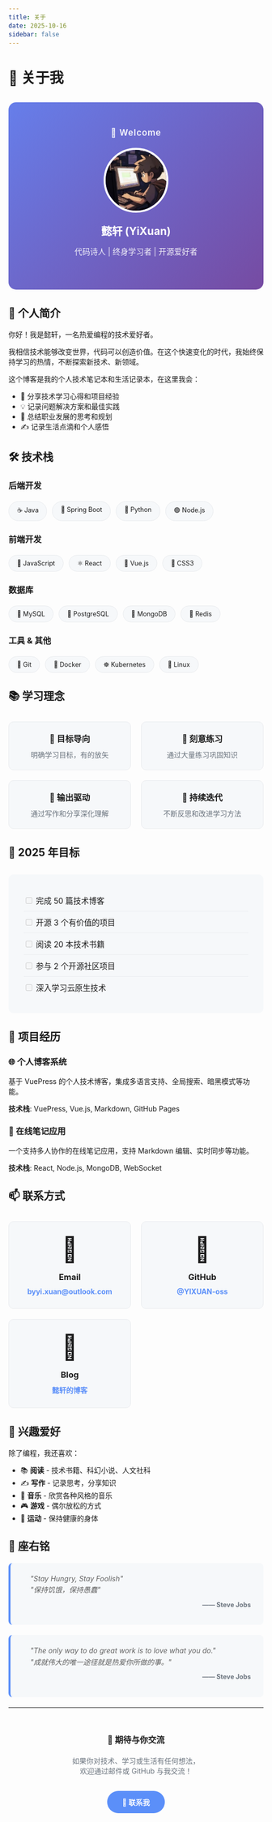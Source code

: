 ```yaml
---
title: 关于
date: 2025-10-16
sidebar: false
---
```


# 👋 关于我

<div class="profile-header">
  <div class="avatar-section">
    <p class="welcome-text">👋 Welcome</p>
    <img src="/logo.png" class="avatar" alt="Logo" />
    <h2>懿轩 (YiXuan)</h2>
    <p class="tagline">代码诗人 | 终身学习者 | 开源爱好者</p>
  </div>
</div>

## 💫 个人简介

你好！我是懿轩，一名热爱编程的技术爱好者。

我相信技术能够改变世界，代码可以创造价值。在这个快速变化的时代，我始终保持学习的热情，不断探索新技术、新领域。

这个博客是我的个人技术笔记本和生活记录本，在这里我会：

- 📝 分享技术学习心得和项目经验
- 💡 记录问题解决方案和最佳实践
- 🎯 总结职业发展的思考和规划
- ✍️ 记录生活点滴和个人感悟

## 🛠️ 技术栈

### 后端开发
<div class="skill-tags">
  <span class="skill-tag">☕ Java</span>
  <span class="skill-tag">🍃 Spring Boot</span>
  <span class="skill-tag">🐍 Python</span>
  <span class="skill-tag">🟢 Node.js</span>
</div>

### 前端开发
<div class="skill-tags">
  <span class="skill-tag">📜 JavaScript</span>
  <span class="skill-tag">⚛️ React</span>
  <span class="skill-tag">💚 Vue.js</span>
  <span class="skill-tag">🎨 CSS3</span>
</div>

### 数据库
<div class="skill-tags">
  <span class="skill-tag">🐬 MySQL</span>
  <span class="skill-tag">🐘 PostgreSQL</span>
  <span class="skill-tag">🍃 MongoDB</span>
  <span class="skill-tag">🔴 Redis</span>
</div>

### 工具 & 其他
<div class="skill-tags">
  <span class="skill-tag">🐙 Git</span>
  <span class="skill-tag">🐳 Docker</span>
  <span class="skill-tag">☸️ Kubernetes</span>
  <span class="skill-tag">🔧 Linux</span>
</div>

## 📚 学习理念

<div class="philosophy-box">
  <div class="philosophy-item">
    <h3>🎯 目标导向</h3>
    <p>明确学习目标，有的放矢</p>
  </div>
  
  <div class="philosophy-item">
    <h3>💪 刻意练习</h3>
    <p>通过大量练习巩固知识</p>
  </div>
  
  <div class="philosophy-item">
    <h3>📝 输出驱动</h3>
    <p>通过写作和分享深化理解</p>
  </div>
  
  <div class="philosophy-item">
    <h3>🔄 持续迭代</h3>
    <p>不断反思和改进学习方法</p>
  </div>
</div>

## 🎯 2025 年目标

<div class="goals-list">
  <div class="goal-item">
    <input type="checkbox" disabled> 完成 50 篇技术博客
  </div>
  <div class="goal-item">
    <input type="checkbox" disabled> 开源 3 个有价值的项目
  </div>
  <div class="goal-item">
    <input type="checkbox" disabled> 阅读 20 本技术书籍
  </div>
  <div class="goal-item">
    <input type="checkbox" disabled> 参与 2 个开源社区项目
  </div>
  <div class="goal-item">
    <input type="checkbox" disabled> 深入学习云原生技术
  </div>
</div>

## 💼 项目经历

### 🌐 个人博客系统
基于 VuePress 的个人技术博客，集成多语言支持、全局搜索、暗黑模式等功能。

**技术栈**: VuePress, Vue.js, Markdown, GitHub Pages

### 📝 在线笔记应用
一个支持多人协作的在线笔记应用，支持 Markdown 编辑、实时同步等功能。

**技术栈**: React, Node.js, MongoDB, WebSocket

## 📫 联系方式

<div class="contact-cards">
  <div class="contact-card">
    <div class="contact-icon">📧</div>
    <h3>Email</h3>
    <a href="mailto:byyi.xuan@outlook.com">byyi.xuan@outlook.com</a>
  </div>
  
  <div class="contact-card">
    <div class="contact-icon">🐙</div>
    <h3>GitHub</h3>
    <a href="https://github.com/YIXUAN-oss" target="_blank">@YIXUAN-oss</a>
  </div>
  
  <div class="contact-card">
    <div class="contact-icon">💬</div>
    <h3>Blog</h3>
    <a href="/">懿轩的博客</a>
  </div>
</div>

## 🌈 兴趣爱好

除了编程，我还喜欢：

- 📚 **阅读** - 技术书籍、科幻小说、人文社科
- ✍️ **写作** - 记录思考，分享知识
- 🎵 **音乐** - 欣赏各种风格的音乐
- 🎮 **游戏** - 偶尔放松的方式
- 🏃 **运动** - 保持健康的身体

## 💭 座右铭

<div class="motto-box">
  <blockquote>
    "Stay Hungry, Stay Foolish"<br>
    "保持饥饿，保持愚蠢"
  </blockquote>
  <p class="motto-author">—— Steve Jobs</p>
</div>

<div class="motto-box">
  <blockquote>
    "The only way to do great work is to love what you do."<br>
    "成就伟大的唯一途径就是热爱你所做的事。"
  </blockquote>
  <p class="motto-author">—— Steve Jobs</p>
</div>

---

<div style="text-align: center; margin-top: 50px;">
  <h3>🤝 期待与你交流</h3>
  <p style="color: var(--text-color-secondary, #6a737d); margin: 20px 0;">
    如果你对技术、学习或生活有任何想法，<br>
    欢迎通过邮件或 GitHub 与我交流！
  </p>
  <p style="margin-top: 30px;">
    <a href="mailto:byyi.xuan@outlook.com" style="
      display: inline-block;
      padding: 12px 30px;
      background: #5B8FF9;
      color: white !important;
      border-radius: 25px;
      text-decoration: none;
      font-weight: bold;
      transition: all 0.3s ease;
    ">
      📧 联系我
    </a>
  </p>
</div>

<style scoped>
.profile-header {
  text-align: center;
  padding: 50px 20px;
  background: linear-gradient(135deg, #667eea 0%, #764ba2 100%);
  border-radius: 15px;
  margin: 30px 0;
  color: white;
}

.avatar-section .avatar {
  width: 120px;
  height: 120px;
  margin: 0 auto 20px;
  border-radius: 50%;
  border: 4px solid white;
  object-fit: cover;
  display: block;
}

.avatar-section h2 {
  margin: 10px 0;
  border: none;
  color: white;
}

.tagline {
  font-size: 1.1em;
  opacity: 0.9;
}

.welcome-text {
  font-size: 1.2em;
  font-weight: 600;
  margin: 0 0 20px;
  opacity: 0.95;
  letter-spacing: 1px;
}

.skill-tags {
  display: flex;
  flex-wrap: wrap;
  gap: 10px;
  margin: 20px 0;
}

.skill-tag {
  display: inline-block;
  background: var(--bg-color-secondary, #f6f8fa);
  border: 1px solid var(--border-color, #eaecef);
  padding: 8px 16px;
  border-radius: 20px;
  font-size: 0.9em;
  transition: all 0.3s ease;
}

.skill-tag:hover {
  transform: translateY(-2px);
  box-shadow: 0 4px 12px rgba(0, 0, 0, 0.1);
  border-color: #5B8FF9;
}

.philosophy-box {
  display: grid;
  grid-template-columns: repeat(auto-fit, minmax(200px, 1fr));
  gap: 20px;
  margin: 30px 0;
}

.philosophy-item {
  background: var(--bg-color-secondary, #f6f8fa);
  border: 1px solid var(--border-color, #eaecef);
  border-radius: 10px;
  padding: 20px;
  text-align: center;
  transition: all 0.3s ease;
}

.philosophy-item:hover {
  transform: translateY(-5px);
  box-shadow: 0 5px 15px rgba(0, 0, 0, 0.1);
  border-color: #5B8FF9;
}

.philosophy-item h3 {
  margin-top: 0;
  margin-bottom: 10px;
  border: none;
}

.philosophy-item p {
  margin: 0;
  color: var(--text-color-secondary, #6a737d);
}

.goals-list {
  background: var(--bg-color-secondary, #f6f8fa);
  border-radius: 10px;
  padding: 30px;
  margin: 30px 0;
}

.goal-item {
  font-size: 1.1em;
  padding: 10px 0;
  border-bottom: 1px solid var(--border-color, #eaecef);
}

.goal-item:last-child {
  border-bottom: none;
}

.contact-cards {
  display: grid;
  grid-template-columns: repeat(auto-fit, minmax(200px, 1fr));
  gap: 20px;
  margin: 30px 0;
}

.contact-card {
  background: var(--bg-color-secondary, #f6f8fa);
  border: 1px solid var(--border-color, #eaecef);
  border-radius: 10px;
  padding: 25px;
  text-align: center;
  transition: all 0.3s ease;
}

.contact-card:hover {
  transform: translateY(-5px);
  box-shadow: 0 5px 15px rgba(0, 0, 0, 0.1);
  border-color: #5B8FF9;
}

.contact-icon {
  font-size: 48px;
  margin-bottom: 15px;
}

.contact-card h3 {
  margin: 10px 0;
  border: none;
}

.contact-card a {
  color: #5B8FF9;
  text-decoration: none;
  font-weight: bold;
}

.contact-card a:hover {
  text-decoration: underline;
}

.motto-box {
  background: var(--bg-color-secondary, #f6f8fa);
  border-left: 4px solid #5B8FF9;
  padding: 20px 25px;
  margin: 20px 0;
  border-radius: 8px;
}

.motto-box blockquote {
  font-style: italic;
  font-size: 1em;
  line-height: 1.6;
  margin: 0;
  border: none;
}

.motto-author {
  text-align: right;
  margin-top: 10px;
  color: var(--text-color-secondary, #6a737d);
  font-weight: bold;
  font-size: 0.9em;
}
</style>


